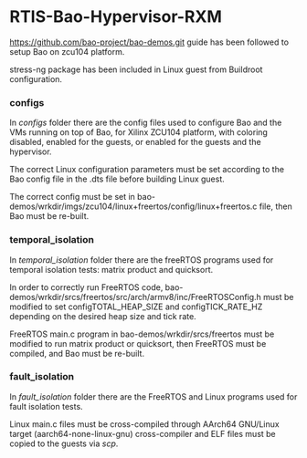 # RTIS-Bao-Hypervisor-RXM

https://github.com/bao-project/bao-demos.git guide has been followed to setup Bao on zcu104 platform. 

stress-ng package has been included in Linux guest from Buildroot configuration.

### configs
In _configs_ folder there are the config files used to configure Bao and the VMs running on top of Bao, for Xilinx ZCU104 platform, with coloring disabled, enabled for the guests, or enabled for the guests and the hypervisor.

The correct Linux configuration parameters must be set according to the Bao config file in the .dts file before building Linux guest.

The correct config must be set in bao-demos/wrkdir/imgs/zcu104/linux+freertos/config/linux+freertos.c file, then Bao must be re-built.

### temporal_isolation
In _temporal\_isolation_ folder there are the freeRTOS programs used for temporal isolation tests: matrix product and quicksort.

In order to correctly run FreeRTOS code, bao-demos/wrkdir/srcs/freertos/src/arch/armv8/inc/FreeRTOSConfig.h must be modified to set configTOTAL_HEAP_SIZE and configTICK_RATE_HZ depending on the desired heap size and tick rate.

FreeRTOS main.c program in bao-demos/wrkdir/srcs/freertos must be modified to run matrix product or quicksort, then FreeRTOS must be compiled, and Bao must be re-built. 

### fault_isolation
In _fault\_isolation_ folder there are the FreeRTOS and Linux programs used for fault isolation tests.

Linux main.c files must be cross-compiled through AArch64 GNU/Linux target (aarch64-none-linux-gnu) cross-compiler and ELF files must be copied to the guests via _scp_. 
